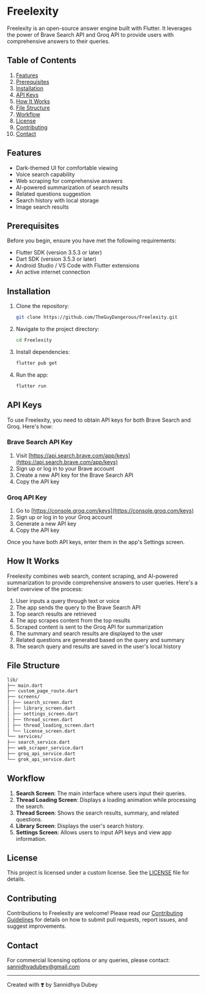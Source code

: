 # Freelexity

Freelexity is an open-source answer engine built with Flutter. It leverages the power of Brave Search API and Groq API to provide users with comprehensive answers to their queries.

## Table of Contents

1. [Features](#features)
2. [Prerequisites](#prerequisites)
3. [Installation](#installation)
4. [API Keys](#api-keys)
5. [How It Works](#how-it-works)
6. [File Structure](#file-structure)
7. [Workflow](#workflow)
8. [License](#license)
9. [Contributing](#contributing)
10. [Contact](#contact)

## Features

- Dark-themed UI for comfortable viewing
- Voice search capability
- Web scraping for comprehensive answers
- AI-powered summarization of search results
- Related questions suggestion
- Search history with local storage
- Image search results

## Prerequisites

Before you begin, ensure you have met the following requirements:

- Flutter SDK (version 3.5.3 or later)
- Dart SDK (version 3.5.3 or later)
- Android Studio / VS Code with Flutter extensions
- An active internet connection

## Installation

1. Clone the repository:

   ```bash
   git clone https://github.com/TheGuyDangerous/Freelexity.git
   ```

2. Navigate to the project directory:

    ```bash
    cd Freelexity
    ```

3. Install dependencies:
  
   ```bash
   flutter pub get
   ```

4. Run the app:

   ```bash
   flutter run
   ```

## API Keys

To use Freelexity, you need to obtain API keys for both Brave Search and Groq. Here's how:

### Brave Search API Key

1. Visit [https://api.search.brave.com/app/keys](https://api.search.brave.com/app/keys)
2. Sign up or log in to your Brave account
3. Create a new API key for the Brave Search API
4. Copy the API key

### Groq API Key

1. Go to [https://console.groq.com/keys](https://console.groq.com/keys)
2. Sign up or log in to your Groq account
3. Generate a new API key
4. Copy the API key

Once you have both API keys, enter them in the app's Settings screen.

## How It Works

Freelexity combines web search, content scraping, and AI-powered summarization to provide comprehensive answers to user queries. Here's a brief overview of the process:

1. User inputs a query through text or voice
2. The app sends the query to the Brave Search API
3. Top search results are retrieved
4. The app scrapes content from the top results
5. Scraped content is sent to the Groq API for summarization
6. The summary and search results are displayed to the user
7. Related questions are generated based on the query and summary
8. The search query and results are saved in the user's local history

## File Structure

```bash
lib/
├── main.dart
├── custom_page_route.dart
├── screens/
│ ├── search_screen.dart
│ ├── library_screen.dart
│ ├── settings_screen.dart
│ ├── thread_screen.dart
│ ├── thread_loading_screen.dart
│ └── license_screen.dart
└── services/
├── search_service.dart
├── web_scraper_service.dart
├── groq_api_service.dart
└── grok_api_service.dart
```

## Workflow

1. **Search Screen**: The main interface where users input their queries.
2. **Thread Loading Screen**: Displays a loading animation while processing the search.
3. **Thread Screen**: Shows the search results, summary, and related questions.
4. **Library Screen**: Displays the user's search history.
5. **Settings Screen**: Allows users to input API keys and view app information.

## License

This project is licensed under a custom license. See the [LICENSE](LICENSE) file for details.

## Contributing

Contributions to Freelexity are welcome! Please read our [Contributing Guidelines](CONTRIBUTING.md) for details on how to submit pull requests, report issues, and suggest improvements.

## Contact

For commercial licensing options or any queries, please contact:
<sannidhyadubey@gmail.com>

---

Created with ❣️ by Sannidhya Dubey
